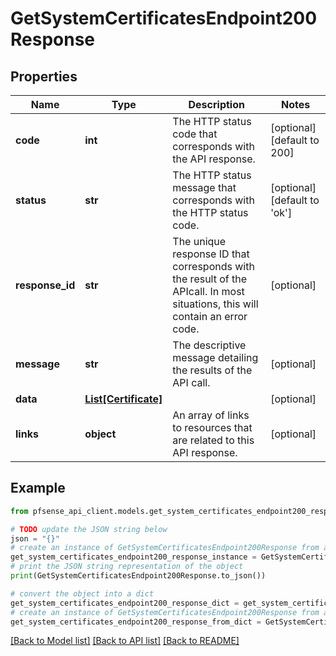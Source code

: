 # GetSystemCertificatesEndpoint200Response


## Properties

Name | Type | Description | Notes
------------ | ------------- | ------------- | -------------
**code** | **int** | The HTTP status code that corresponds with the API response. | [optional] [default to 200]
**status** | **str** | The HTTP status message that corresponds with the HTTP status code. | [optional] [default to 'ok']
**response_id** | **str** | The unique response ID that corresponds with the result of the APIcall. In most situations, this will contain an error code. | [optional] 
**message** | **str** | The descriptive message detailing the results of the API call. | [optional] 
**data** | [**List[Certificate]**](Certificate.md) |  | [optional] 
**links** | **object** | An array of links to resources that are related to this API response. | [optional] 

## Example

```python
from pfsense_api_client.models.get_system_certificates_endpoint200_response import GetSystemCertificatesEndpoint200Response

# TODO update the JSON string below
json = "{}"
# create an instance of GetSystemCertificatesEndpoint200Response from a JSON string
get_system_certificates_endpoint200_response_instance = GetSystemCertificatesEndpoint200Response.from_json(json)
# print the JSON string representation of the object
print(GetSystemCertificatesEndpoint200Response.to_json())

# convert the object into a dict
get_system_certificates_endpoint200_response_dict = get_system_certificates_endpoint200_response_instance.to_dict()
# create an instance of GetSystemCertificatesEndpoint200Response from a dict
get_system_certificates_endpoint200_response_from_dict = GetSystemCertificatesEndpoint200Response.from_dict(get_system_certificates_endpoint200_response_dict)
```
[[Back to Model list]](../README.md#documentation-for-models) [[Back to API list]](../README.md#documentation-for-api-endpoints) [[Back to README]](../README.md)


